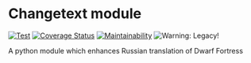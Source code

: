 # Changetext module

[![Test](https://github.com/dfint/changetextpy_script/actions/workflows/test.yml/badge.svg)](https://github.com/dfint/changetextpy_script/actions/workflows/test.yml)
[![Coverage Status](https://coveralls.io/repos/github/dfint/changetext-py/badge.svg?branch=master)](https://coveralls.io/github/dfint/changetext-py?branch=master)
[![Maintainability](https://api.codeclimate.com/v1/badges/f714a909a35471336fe7/maintainability)](https://codeclimate.com/github/dfint/changetext-py/maintainability)
![Warning: Legacy!](https://img.shields.io/badge/Warning-Legacy!-red)

A python module which enhances Russian translation of Dwarf Fortress
